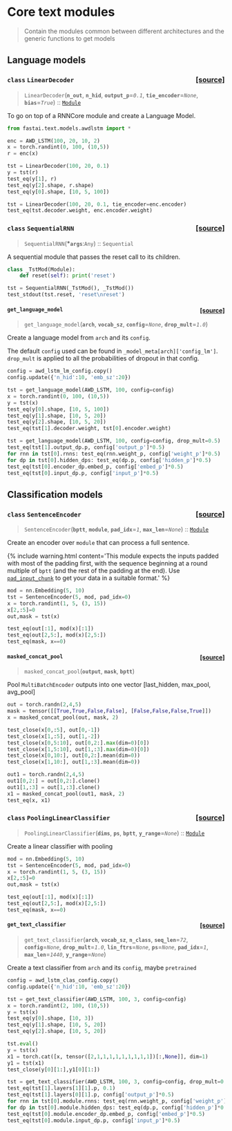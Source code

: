# Core text modules
> Contain the modules common between different architectures and the generic functions to get models


## Language models


<h3 id="LinearDecoder" class="doc_header"><code>class</code> <code>LinearDecoder</code><a href="https://github.com/fastai/fastai/tree/master/fastai/text/models/core.py#L26" class="source_link" style="float:right">[source]</a></h3>

> <code>LinearDecoder</code>(**`n_out`**, **`n_hid`**, **`output_p`**=*`0.1`*, **`tie_encoder`**=*`None`*, **`bias`**=*`True`*) :: [`Module`](/torch_core.html#Module)

To go on top of a RNNCore module and create a Language Model.


```python
from fastai.text.models.awdlstm import *
```

```python
enc = AWD_LSTM(100, 20, 10, 2)
x = torch.randint(0, 100, (10,5))
r = enc(x)

tst = LinearDecoder(100, 20, 0.1)
y = tst(r)
test_eq(y[1], r)
test_eq(y[2].shape, r.shape)
test_eq(y[0].shape, [10, 5, 100])

tst = LinearDecoder(100, 20, 0.1, tie_encoder=enc.encoder)
test_eq(tst.decoder.weight, enc.encoder.weight)
```


<h3 id="SequentialRNN" class="doc_header"><code>class</code> <code>SequentialRNN</code><a href="https://github.com/fastai/fastai/tree/master/fastai/text/models/core.py#L42" class="source_link" style="float:right">[source]</a></h3>

> <code>SequentialRNN</code>(**\*`args`**:`Any`) :: `Sequential`

A sequential module that passes the reset call to its children.


```python
class _TstMod(Module):
    def reset(self): print('reset')

tst = SequentialRNN(_TstMod(), _TstMod())
test_stdout(tst.reset, 'reset\nreset')
```


<h4 id="get_language_model" class="doc_header"><code>get_language_model</code><a href="https://github.com/fastai/fastai/tree/master/fastai/text/models/core.py#L48" class="source_link" style="float:right">[source]</a></h4>

> <code>get_language_model</code>(**`arch`**, **`vocab_sz`**, **`config`**=*`None`*, **`drop_mult`**=*`1.0`*)

Create a language model from `arch` and its `config`.


The default `config` used can be found in `_model_meta[arch]['config_lm']`. `drop_mult` is applied to all the probabilities of dropout in that config.

```python
config = awd_lstm_lm_config.copy()
config.update({'n_hid':10, 'emb_sz':20})

tst = get_language_model(AWD_LSTM, 100, config=config)
x = torch.randint(0, 100, (10,5))
y = tst(x)
test_eq(y[0].shape, [10, 5, 100])
test_eq(y[1].shape, [10, 5, 20])
test_eq(y[2].shape, [10, 5, 20])
test_eq(tst[1].decoder.weight, tst[0].encoder.weight)
```

```python
tst = get_language_model(AWD_LSTM, 100, config=config, drop_mult=0.5)
test_eq(tst[1].output_dp.p, config['output_p']*0.5)
for rnn in tst[0].rnns: test_eq(rnn.weight_p, config['weight_p']*0.5)
for dp in tst[0].hidden_dps: test_eq(dp.p, config['hidden_p']*0.5)
test_eq(tst[0].encoder_dp.embed_p, config['embed_p']*0.5)
test_eq(tst[0].input_dp.p, config['input_p']*0.5)
```

## Classification models


<h3 id="SentenceEncoder" class="doc_header"><code>class</code> <code>SentenceEncoder</code><a href="https://github.com/fastai/fastai/tree/master/fastai/text/models/core.py#L68" class="source_link" style="float:right">[source]</a></h3>

> <code>SentenceEncoder</code>(**`bptt`**, **`module`**, **`pad_idx`**=*`1`*, **`max_len`**=*`None`*) :: [`Module`](/torch_core.html#Module)

Create an encoder over `module` that can process a full sentence.


{% include warning.html content='This module expects the inputs padded with most of the padding first, with the sequence beginning at a round multiple of `bptt` (and the rest of the padding at the end). Use [`pad_input_chunk`](/text.data.html#pad_input_chunk) to get your data in a suitable format.' %}

```python
mod = nn.Embedding(5, 10)
tst = SentenceEncoder(5, mod, pad_idx=0)
x = torch.randint(1, 5, (3, 15))
x[2,:5]=0
out,mask = tst(x)

test_eq(out[:1], mod(x)[:1])
test_eq(out[2,5:], mod(x)[2,5:])
test_eq(mask, x==0)
```


<h4 id="masked_concat_pool" class="doc_header"><code>masked_concat_pool</code><a href="https://github.com/fastai/fastai/tree/master/fastai/text/models/core.py#L90" class="source_link" style="float:right">[source]</a></h4>

> <code>masked_concat_pool</code>(**`output`**, **`mask`**, **`bptt`**)

Pool `MultiBatchEncoder` outputs into one vector [last_hidden, max_pool, avg_pool]


```python
out = torch.randn(2,4,5)
mask = tensor([[True,True,False,False], [False,False,False,True]])
x = masked_concat_pool(out, mask, 2)

test_close(x[0,:5], out[0,-1])
test_close(x[1,:5], out[1,-2])
test_close(x[0,5:10], out[0,2:].max(dim=0)[0])
test_close(x[1,5:10], out[1,:3].max(dim=0)[0])
test_close(x[0,10:], out[0,2:].mean(dim=0))
test_close(x[1,10:], out[1,:3].mean(dim=0))
```

```python
out1 = torch.randn(2,4,5)
out1[0,2:] = out[0,2:].clone()
out1[1,:3] = out[1,:3].clone()
x1 = masked_concat_pool(out1, mask, 2)
test_eq(x, x1)
```


<h3 id="PoolingLinearClassifier" class="doc_header"><code>class</code> <code>PoolingLinearClassifier</code><a href="https://github.com/fastai/fastai/tree/master/fastai/text/models/core.py#L101" class="source_link" style="float:right">[source]</a></h3>

> <code>PoolingLinearClassifier</code>(**`dims`**, **`ps`**, **`bptt`**, **`y_range`**=*`None`*) :: [`Module`](/torch_core.html#Module)

Create a linear classifier with pooling


```python
mod = nn.Embedding(5, 10)
tst = SentenceEncoder(5, mod, pad_idx=0)
x = torch.randint(1, 5, (3, 15))
x[2,:5]=0
out,mask = tst(x)

test_eq(out[:1], mod(x)[:1])
test_eq(out[2,5:], mod(x)[2,5:])
test_eq(mask, x==0)
```


<h4 id="get_text_classifier" class="doc_header"><code>get_text_classifier</code><a href="https://github.com/fastai/fastai/tree/master/fastai/text/models/core.py#L118" class="source_link" style="float:right">[source]</a></h4>

> <code>get_text_classifier</code>(**`arch`**, **`vocab_sz`**, **`n_class`**, **`seq_len`**=*`72`*, **`config`**=*`None`*, **`drop_mult`**=*`1.0`*, **`lin_ftrs`**=*`None`*, **`ps`**=*`None`*, **`pad_idx`**=*`1`*, **`max_len`**=*`1440`*, **`y_range`**=*`None`*)

Create a text classifier from `arch` and its `config`, maybe `pretrained`


```python
config = awd_lstm_clas_config.copy()
config.update({'n_hid':10, 'emb_sz':20})

tst = get_text_classifier(AWD_LSTM, 100, 3, config=config)
x = torch.randint(2, 100, (10,5))
y = tst(x)
test_eq(y[0].shape, [10, 3])
test_eq(y[1].shape, [10, 5, 20])
test_eq(y[2].shape, [10, 5, 20])
```

```python
tst.eval()
y = tst(x)
x1 = torch.cat([x, tensor([2,1,1,1,1,1,1,1,1,1])[:,None]], dim=1)
y1 = tst(x1)
test_close(y[0][1:],y1[0][1:])
```

```python
tst = get_text_classifier(AWD_LSTM, 100, 3, config=config, drop_mult=0.5)
test_eq(tst[1].layers[1][1].p, 0.1)
test_eq(tst[1].layers[0][1].p, config['output_p']*0.5)
for rnn in tst[0].module.rnns: test_eq(rnn.weight_p, config['weight_p']*0.5)
for dp in tst[0].module.hidden_dps: test_eq(dp.p, config['hidden_p']*0.5)
test_eq(tst[0].module.encoder_dp.embed_p, config['embed_p']*0.5)
test_eq(tst[0].module.input_dp.p, config['input_p']*0.5)
```
